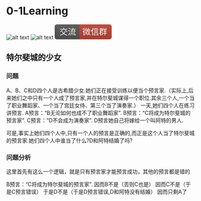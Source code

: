 # 0-1Learning

![alt text](../../static/common/svg/luoxiaosheng.svg "公众号")
![alt text](../../static/common/svg/luoxiaosheng_learning.svg "学习")
![alt text](../../static/common/svg/luoxiaosheng_wechat.svg "微信")


## 特尔斐城的少女

### 问题
A、B、C和D四个人是古希腊少女.她们正在接受训练以便当个预言家.（实际上,后来她们之中只有一个人成了预言家,并在特尔斐城谋得一个职位.其余三个人,一个当了职业舞蹈家、一个当了宫廷女侍、第三个当了演奏家.）
一天,她们四个人在练习讲预言.
A预言：“B无论如何也成不了职业舞蹈家”.
B预言：“C将成为特尔斐城的预言家”.
C预言：“D不会成为演奏家”.
D预言她自己将嫁给一个叫阿特的男人.

可是,事实上她们四个人中,只有一个人的预言是正确的,而正是这个人当了特尔斐城的预言家.她们四个人中谁当了什么?D和阿特结婚了吗?


### 问题分析
这里首先有这么一个逻辑，就是只有预言家才能预言成功，其他的预言都是错的

B预言：“C将成为特尔斐城的预言家”.
因而B不是（否则C也是）
因而C不是（于是C预言错误）
于是D不是（于是D预言错误,D和阿特没有结婚）
因而只剩A了

